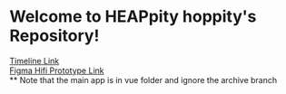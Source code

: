 <h1>Welcome to HEAPpity hoppity's Repository!</h1>
<p>
  <a href="https://docs.google.com/document/d/1MCZOYWnG-H7wjF6h4rYpXVkEh9bl84JW21kH1fjNNvU/edit?usp=sharing">Timeline Link</a>
  <br>
  <a href="https://www.figma.com/proto/tcBiYWpG4CkybiDOifpFqs/Hifi-Heappity-Hoppity?node-id=0-1&t=mC8ERiAmy5J06a5L-1">Figma Hifi Prototype Link</a>
  <br>
  ** Note that the main app is in vue folder and ignore the archive branch
</p>
